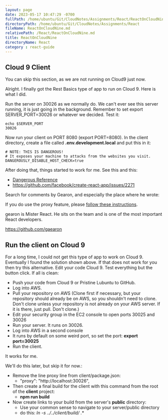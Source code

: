 ```yaml
---
layout: page
date: 2023-05-17 10:47:29 -0700
fullPath: /home/ubuntu/Git/CloudNotes/Assignments/React/ReactOnCloudNine.md
directoryPath: /home/ubuntu/Git/CloudNotes/Assignments/React
fileName: ReactOnCloudNine.md
relativePath: /React/ReactOnCloudNine.md
title: ReactOnCloudNine
directoryName: React
category : react-guide
---
```


## Cloud 9 Client

You can skip this section, as we are not running on Cloud9 just now.

Alright. I finally got the Rest Basics type of app to run on Cloud 9. Here is what I did.

Run the server on 30026 as we normally do. We can't ever see this server running, it is just going in the background. Remember to set export SERVER_PORT=30026 or whatever we decided. Test it:

```
echo $SERVER_PORT
30026
```

Now run your client on PORT 8080 (export PORT=8080). In the client directory, create a file called **.env.development.local** and put this in it:

```
# NOTE: THIS IS DANGEROUS!
# It exposes your machine to attacks from the websites you visit.
DANGEROUSLY_DISABLE_HOST_CHECK=true
```

<p>After doing that, things started to work for me. See this and this:</p>

<ul>
<li><a href="https://github.com/facebook/create-react-app/blob/master/packages/react-scripts/template/README.md#invalid-host-header-errors-after-configuring-proxy">Dangerous Reference</a>&nbsp;</li>
<li><a href="https://github.com/facebook/create-react-app/issues/2271">https://github.com/facebook/create-react-app/issues/2271</a></li>
</ul>

<p>Search for comments by Gearon, and especially the place where he wrote:</p>

<p>If you do use the proxy feature, please <a  href="https://github.com/facebookincubator/create-react-app/blob/master/packages/react-scripts/template/README.md#invalid-host-header-errors-after-configuring-proxy">follow these instructions</a>.</p>

<p>gearon is Mister React. He sits on the team and is one of the most important React developers. </p>

<p><a href="https://github.com/gaearon">https://github.com/gaearon</a></p>


## Run the client on Cloud 9

For a long time, I could not get this type of app to work on Cloud 9. Eventually I found the solution shown above. If that does not work for you then try this alternative. Edit your code Cloud 9. Test everything but the button click. If all is clean:

- Push your code from Cloud 9 or Pristine Lubuntu to GitHub.
- Log into AWS.
- Pull your repository on AWS (Clone first if necessary, but your repository should already be on AWS, so you shouldn't need to clone. Don't clone unless your repository is not already on your AWS server. If it is there, just pull. Don't clone.)
- Edit your security group in the EC2 console to open ports 30025 and 30026
- Run your server. It runs on 30026.
- Log into AWS in a second console
- It runs by default on some weird port, so set the port: **export port=30025**
- Run the client.

It works for me.

We'll do this later, but skip it for now.:

- Remove the line proxy line from client/package.json:
  - "proxy": "http://localhost:30026",
- Then create a final build for the client with this command from the root of the **client** project:
  - **npm run build**
- Now create links to your build from the server's **public** directory:
  - Use your common sense to navigate to your server/public directory
  - do this: **ln -s ../../client/build/* .**
